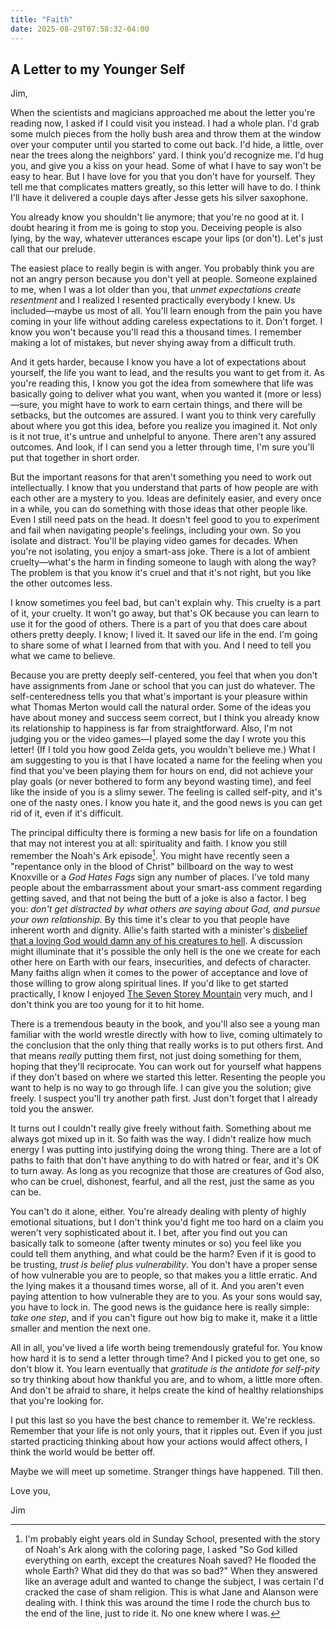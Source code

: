 ```yaml
---
title: "Faith"
date: 2025-08-29T07:58:32-04:00
---
```


## A Letter to my Younger Self

Jim,

When the scientists and magicians approached me about the letter you're reading now, I asked if I could visit you instead. I had a whole plan. I'd grab some mulch pieces from the holly bush area and throw them at the window over your computer until you started to come out back. I'd hide, a little, over near the trees along the neighbors' yard. I think you'd recognize me. I'd hug you, and give you a kiss on your head. Some of what I have to say won't be easy to hear. But I have love for you that you don't have for yourself. They tell me that complicates matters greatly, so this letter will have to do. I think I'll have it delivered a couple days after Jesse gets his silver saxophone.

You already know you shouldn't lie anymore; that you're no good at it. I doubt hearing it from me is going to stop you. Deceiving people is also lying, by the way, whatever utterances escape your lips (or don't). Let's just call that our prelude.

The easiest place to really begin is with anger. You probably think you are not an angry person because you don't yell at people. Someone explained to me, when I was a lot older than you, that _unmet expectations create resentment_ and I realized I resented practically everybody I knew. Us included—maybe us most of all. You'll learn enough from the pain you have coming in your life without adding careless expectations to it. Don't forget. I know you won't because you'll read this a thousand times. I remember making a lot of mistakes, but never shying away from a difficult truth.

And it gets harder, because I know you have a lot of expectations about yourself, the life you want to lead, and the results you want to get from it. As you're reading this, I know you got the idea from somewhere that life was basically going to deliver what you want, when you wanted it (more or less)—sure, you might have to work to earn certain things, and there will be setbacks, but the outcomes are assured. I want you to think very carefully about where you got this idea, before you realize you imagined it. Not only is it not true, it's untrue and unhelpful to anyone. There aren't any assured outcomes. And look, if I can send you a letter through time, I'm sure you'll put that together in short order.

But the important reasons for that aren't something you need to work out intellectually. I know that you understand that parts of how people are with each other are a mystery to you. Ideas are definitely easier, and every once in a while, you can do something with those ideas that other people like. Even I still need pats on the head. It doesn't feel good to you to experiment and fail when navigating people's feelings, including your own. So you isolate and distract. You'll be playing video games for decades. When you're not isolating, you enjoy a smart-ass joke. There is a lot of ambient cruelty—what's the harm in finding someone to laugh with along the way? The problem is that you know it's cruel and that it's not right, but you like the other outcomes less.

I know sometimes you feel bad, but can't explain why. This cruelty is a part of it, your cruelty. It won't go away, but that's OK because you can learn to use it for the good of others. There is a part of you that does care about others pretty deeply. I know; I lived it. It saved our life in the end. I'm going to share some of what I learned from that with you. And I need to tell you what we came to believe.

Because you are pretty deeply self-centered, you feel that when you don't have assignments from Jane or school that you can just do whatever. The self-centeredness tells you that what's important is your pleasure within what Thomas Merton would call the natural order. Some of the ideas you have about money and success seem correct, but I think you already know its relationship to happiness is far from straightforward. Also, I'm not judging you or the video games—I played some the day I wrote you this letter! (If I told you how good Zelda gets, you wouldn't believe me.) What I am suggesting to you is that I have located a name for the feeling when you find that you've been playing them for hours on end, did not achieve your play goals (or never bothered to form any beyond wasting time), and feel like the inside of you is a slimy sewer. The feeling is called self-pity, and it's one of the nasty ones. I know you hate it, and the good news is you can get rid of it, even if it's difficult.

The principal difficulty there is forming a new basis for life on a foundation that may not interest you at all: spirituality and faith. I know you still remember the Noah's Ark episode[^1]. You might have recently seen a "repentance only in the blood of Christ" billboard on the way to west Knoxville or a _God Hates Fags_ sign any number of places. I've told many people about the embarrassment about your smart-ass comment regarding getting saved, and that not being the butt of a joke is also a factor. I beg you: _don't get distracted by what others are saying about God, and pursue your own relationship._ By this time it's clear to you that people have inherent worth and dignity. Allie's faith started with a minister's [disbelief that a loving God would damn any of his creatures to hell](https://www.uua.org/lifespan/curricula/grace/session3/115166.shtml). A discussion might illuminate that it's possible the only hell is the one we create for each other here on Earth with our fears, insecurities, and defects of character. Many faiths align when it comes to the power of acceptance and love of those willing to grow along spiritual lines. If you'd like to get started practically, I know I enjoyed [The Seven Storey Mountain](https://merton.org/ITMS/Seasonal/15/15-1Maltis.pdf) very much, and I don't think you are too young for it to hit home.

There is a tremendous beauty in the book, and you'll also see a young man familiar with the world wrestle directly with how to live, coming ultimately to the conclusion that the only thing that really works is to put others first. And that means *really* putting them first, not just doing something for them, hoping that they'll reciprocate. You can work out for yourself what happens if they don't based on where we started this letter. Resenting the people you want to help is no way to go through life. I can give you the solution; give freely. I suspect you'll try another path first. Just don't forget that I already told you the answer.

It turns out I couldn't really give freely without faith. Something about me always got mixed up in it. So faith was the way. I didn't realize how much energy I was putting into justifying doing the wrong thing. There are a lot of paths to faith that don't have anything to do with hatred or fear, and it's OK to turn away. As long as you recognize that those are creatures of God also, who can be cruel, dishonest, fearful, and all the rest, just the same as you can be.

You can't do it alone, either. You're already dealing with plenty of highly emotional situations, but I don't think you'd fight me too hard on a claim you weren't very sophisticated about it. I bet, after you find out you can basically talk to someone (after twenty minutes or so) you feel like you could tell them anything, and what could be the harm? Even if it is good to be trusting, _trust is belief plus vulnerability_. You don't have a proper sense of how vulnerable you are to people, so that makes you a little erratic. And the lying makes it a thousand times worse, all of it. And you aren't even paying attention to how vulnerable they are to you. As your sons would say, you have to lock in. The good news is the guidance here is really simple: _take one step_, and if you can't figure out how big to make it, make it a little smaller and mention the next one.

All in all, you've lived a life worth being tremendously grateful for. You know how hard it is to send a letter through time? And I picked you to get one, so don't blow it. You learn eventually that _gratitude is the antidote for self-pity_ so try thinking about how thankful you are, and to whom, a little more often. And don't be afraid to share, it helps create the kind of healthy relationships that you're looking for.

I put this last so you have the best chance to remember it. We're reckless. Remember that your life is not only yours, that it ripples out. Even if you just started practicing thinking about how your actions would affect others, I think the world would be better off.

Maybe we will meet up sometime. Stranger things have happened. Till then.

Love you,

Jim

[^1]: I'm probably eight years old in Sunday School, presented with the story of Noah's Ark along with the coloring page, I asked "So God killed everything on earth, except the creatures Noah saved? He flooded the whole Earth? What did they do that was so bad?" When they answered like an average adult and wanted to change the subject, I was certain I'd cracked the case of sham religion. This is what Jane and Alanson were dealing with. I think this was around the time I rode the church bus to the end of the line, just to ride it. No one knew where I was.
